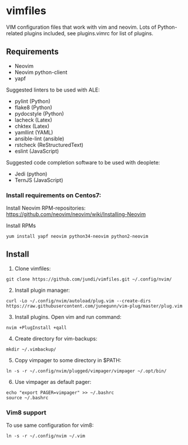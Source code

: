 # vimfiles
VIM configuration files that work with vim and neovim. Lots of Python-related plugins included, see plugins.vimrc for list of plugins.

## Requirements
   * Neovim
   * Neovim python-client
   * yapf

Suggested linters to be used with ALE:

   * pylint (Python)
   * flake8 (Python)
   * pydocstyle (Python)
   * lacheck (Latex)
   * chktex (Latex)
   * yamllint (YAML)
   * ansible-lint (ansible)
   * rstcheck (ReStructuredText)
   * eslint (JavaScript)

Suggested code completion software to be used with deoplete:

   * Jedi (python)
   * TernJS (JavaScript)

### Install requirements on Centos7:
Install Neovim RPM-repositories: https://github.com/neovim/neovim/wiki/Installing-Neovim

Install RPMs
```
yum install yapf neovim python34-neovim python2-neovim
```

## Install

1. Clone vimfiles:
```
git clone https://github.com/jundi/vimfiles.git ~/.config/nvim/
```

2. Install plugin manager:
```
curl -Lo ~/.config/nvim/autoload/plug.vim --create-dirs https://raw.githubusercontent.com/junegunn/vim-plug/master/plug.vim
```

3. Install plugins. Open vim and run command:
```
nvim +PlugInstall +qall
```

4. Create directory for vim-backups:
```
mkdir ~/.vimbackup/
```

5. Copy vimpager to some directory in $PATH:
```
ln -s -r ~/.config/nvim/plugged/vimpager/vimpager ~/.opt/bin/
```

6. Use vimpager as default pager:
```
echo "export PAGER=vimpager" >> ~/.bashrc
source ~/.bashrc
```

### Vim8 support

To use same configuration for vim8:
```
ln -s -r ~/.config/nvim ~/.vim
```
